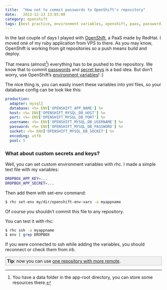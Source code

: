 ```yaml
---
title:  "How not to commit passwords to OpenShift's repository"
date:   2013-12-23 13:05:00
category: openshift
tags: [best practice, environment variables, openshift, paas, password, red hat, ruby, secret key, security, yml]
---
```


In the last couple of days I played with <a href="https://www.openshift.com/">OpenShift</a>, a PaaS made by RedHat. I moved one of my ruby application from VPS to there. As you may know, OpenShift is working from git repositories so a push means build and deploy.

That means (almost[^1]) everything has to be pushed to the repository. We know that to commit <a href="http://blog.shubh.am/prezi-bug-bounty/">passwords</a> and <a href="http://www.phenoelit.org/blog/archives/2012/12/21/let_me_github_that_for_you/">secret keys</a> is a bad idea. But don’t worry, use OpenShift’s <a href="https://www.openshift.com/page/openshift-environment-variables">environment variables</a>! :)</div>

The nice thing is, you can easily insert these variables into yml files, so your database config can be look like this:

~~~yaml
production:
  adapter: mysql2
  database: <%= ENV['OPENSHIFT_APP_NAME'] %>
  host: <%= ENV['OPENSHIFT_MYSQL_DB_HOST'] %>
  port: <%= ENV['OPENSHIFT_MYSQL_DB_PORT'] %>
  username: <%= ENV['OPENSHIFT_MYSQL_DB_USERNAME'] %>
  password: <%= ENV['OPENSHIFT_MYSQL_DB_PASSWORD'] %>
  socket: <%= ENV['OPENSHIFT_MYSQL_DB_SOCKET'] %>
  encoding: utf8
  pool: 5
~~~

### What about custom secrets and keys?

Well, you can set custom environment variables with rhc. I made a simple text file with my variables:

~~~bash
DROPBOX_APP_KEY=...
DROPBOX_APP_SECRET=...
~~~

Then add them with set-env command:

~~~bash
$ rhc set-env my/dir/openshift-env-vars -a myappname
~~~

Of course you shouldn’t commit this file to any repository.

You can test it with rhc:

~~~bash
$ rhc ssh -a myappname
$ env | grep DROPBOX
~~~

If you were connected to ssh while adding the variables, you should reconnect or check them from <i>irb</i>.

<div style="background-color: #f1f1f1; border: 1px solid silver; padding: 5px;">
<b>Tip</b>: now you can use <a href="https://www.openshift.com/kb/kb-e1006-sync-new-git-repo-with-your-own-existing-git-repo#comment-24175">one repository with more remote</a>.
</div>

[^1]: You have a data folder in the app-root directory, you can store some resources there.
